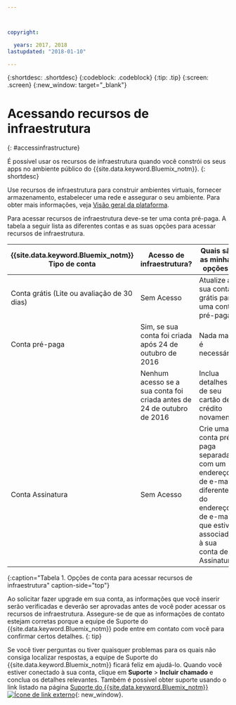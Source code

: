 ```yaml
---



copyright:

  years: 2017, 2018
lastupdated: "2018-01-10"

---
```


{:shortdesc: .shortdesc}
{:codeblock: .codeblock}
{:tip: .tip}
{:screen: .screen}
{:new_window: target="_blank"}

# Acessando recursos de infraestrutura
{: #accessinfrastructure}

É possível usar os recursos de infraestrutura quando você constrói os seus apps no ambiente público do {{site.data.keyword.Bluemix_notm}}. 
{: shortdesc}

Use recursos de infraestrutura para construir ambientes virtuais, fornecer armazenamento, estabelecer uma rede e assegurar o seu ambiente. Para obter mais informações, veja [Visão geral da plataforma](/docs/overview/ibm-cloud.html). 

Para acessar recursos de infraestrutura deve-se ter uma conta pré-paga. A tabela a seguir lista as diferentes contas e as suas opções para acessar recursos de infraestrutura. 

|{{site.data.keyword.Bluemix_notm}} Tipo de conta |	Acesso de infraestrutura? |	Quais são as minhas opções? |
|------------------|-----------------------|---------------|
|Conta grátis (Lite ou avaliação de 30 dias) |	Sem Acesso |	Atualize a sua conta grátis para uma conta pré-paga  |
|Conta pré-paga | Sim, se sua conta foi criada após 24 de outubro de 2016 | Nada mais é necessário | 
| | Nenhum acesso se a sua conta foi criada antes de 24 de outubro de 2016 | Inclua detalhes de seu cartão de crédito novamente |
|Conta Assinatura |	Sem Acesso |	Crie uma conta pré-paga separada com um endereço de e-mail diferente do endereço de e-mail que estiver associado à sua conta de Assinatura |
{:caption="Tabela 1. Opções de conta para acessar recursos de infraestrutura" caption-side="top"}

Ao solicitar fazer upgrade em sua conta, as informações que você inserir serão verificadas e deverão ser aprovadas antes de você poder acessar os recursos de infraestrutura. Assegure-se de que as informações de contato estejam corretas
porque a equipe de Suporte do {{site.data.keyword.Bluemix_notm}} pode entre em contato com você para confirmar certos detalhes.
{: tip}

Se você tiver perguntas ou tiver quaisquer problemas para os quais não consiga localizar respostas, a equipe de Suporte do {{site.data.keyword.Bluemix_notm}} ficará feliz em ajudá-lo. Quando você estiver conectado à sua conta, clique em **Suporte** > **Incluir chamado** e conclua os detalhes relevantes. Também é possível obter suporte usando o link listado na página [Suporte do {{site.data.keyword.Bluemix_notm}} ![Ícone de link externo](../icons/launch-glyph.svg)](http://ibm.biz/bluemixsupport){: new_window}.
